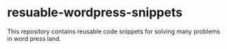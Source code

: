 # resuable-wordpress-snippets
This repository contains reusable code snippets for solving many problems in word press land.

